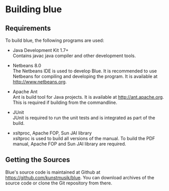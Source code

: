 # Building blue

## Requirements

To build blue, the following programs are used:

  - Java Development Kit 1.7+  
    Contains javac java compiler and other development tools.

  - Netbeans 8.0  
    The Netbeans IDE is used to develop Blue. It is recommended to use
    Netbeans for compiling and developing the program. It is available
    at <http://www.netbeans.org>.

  - Apache Ant  
    Ant is build tool for Java projects. It is available at
    <http://ant.apache.org>. This is required if building from the
    commandline.

  - JUnit  
    JUnit is required to run the unit tests and is integrated as part of
    the build.

  - xsltproc, Apache FOP, Sun JAI library  
    xsltproc is used to build all versions of the manual. To build the
    PDF manual, Apache FOP and Sun JAI library are required.

## Getting the Sources

Blue's source code is maintained at Github at
<https://github.com/kunstmusik/blue>. You can download archives of the
source code or clone the Git repository from there.
